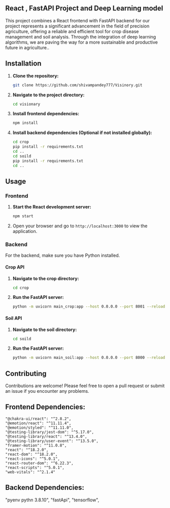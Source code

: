


## React , FastAPI Project and Deep Learning model

This project combines a React frontend with FastAPI backend for our project represents a significant advancement in the field of precision agriculture, offering a reliable and efficient tool for crop disease management and soil analysis. Through the integration of deep learning algorithms, we are paving the way for a more sustainable and productive future in agriculture..

## Installation

1. **Clone the repository:**
    ```bash
    git clone https://github.com/shivampandey777/Visinory.git
    ```

2. **Navigate to the project directory:**
    ```bash
    cd visionary
    ```

3. **Install frontend dependencies:**
    ```bash
    npm install
    ```

4. **Install backend dependencies (Optional if not installed globally):**
    ```bash
    cd crop
    pip install -r requirements.txt
    cd ..
    cd soild
    pip install -r requirements.txt
    cd ..
    ```

## Usage

### Frontend

1. **Start the React development server:**
    ```bash
    npm start
    ```

2. Open your browser and go to `http://localhost:3000` to view the application.

### Backend

For the backend, make sure you have Python installed.

#### Crop API

1. **Navigate to the crop directory:**
    ```bash
    cd crop
    ```

2. **Run the FastAPI server:**
    ```bash
    python -m uvicorn main_crop:app --host 0.0.0.0 --port 8001 --reload
    ```

#### Soil API

1. **Navigate to the soil directory:**
    ```bash
    cd soild
    ```

2. **Run the FastAPI server:**
    ```bash
    python -m uvicorn main_soil:app --host 0.0.0.0 --port 8000 --reload
    ```

## Contributing

Contributions are welcome! Please feel free to open a pull request or submit an issue if you encounter any problems.

## Frontend Dependencies:
   
    "@chakra-ui/react": "^2.8.2",
    "@emotion/react": "^11.11.4",
    "@emotion/styled": "^11.11.0",
    "@testing-library/jest-dom": "^5.17.0",
    "@testing-library/react": "^13.4.0",
    "@testing-library/user-event": "^13.5.0",
    "framer-motion": "^11.0.8",
    "react": "^18.2.0",
    "react-dom": "^18.2.0",
    "react-icons": "^5.0.1",
    "react-router-dom": "^6.22.3",
    "react-scripts": "^5.0.1",
    "web-vitals": "^2.1.4"

## Backend Dependencies: 
"pyenv  pythn 3.8.10",
"fastApi",
"tensorflow",

  

